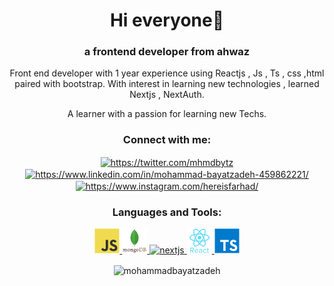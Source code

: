 <h1 align="center">Hi everyone👋</h1>
<h3 align="center">a frontend developer from ahwaz</h3>

<p align="center"> Front end developer with 1 year experience using Reactjs , Js , Ts , css ,html paired with bootstrap. With interest in learning new technologies , learned Nextjs , NextAuth.</p>
<p align="center">A learner with a passion for learning new Techs. </p>

<h3 align="center">Connect with me:</h3>
<p align="center">
<a href="https://twitter.com/https://twitter.com/mhmdbytz" target="blank"><img align="center" src="https://raw.githubusercontent.com/rahuldkjain/github-profile-readme-generator/master/src/images/icons/Social/twitter.svg" alt="https://twitter.com/mhmdbytz" height="30" width="40" /></a>
<a href="https://linkedin.com/in/https://www.linkedin.com/in/mohammad-bayatzadeh-459862221/" target="blank"><img align="center" src="https://raw.githubusercontent.com/rahuldkjain/github-profile-readme-generator/master/src/images/icons/Social/linked-in-alt.svg" alt="https://www.linkedin.com/in/mohammad-bayatzadeh-459862221/" height="30" width="40" /></a>
<a href="https://instagram.com/https://www.instagram.com/hereisfarhad/" target="blank"><img align="center" src="https://raw.githubusercontent.com/rahuldkjain/github-profile-readme-generator/master/src/images/icons/Social/instagram.svg" alt="https://www.instagram.com/hereisfarhad/" height="30" width="40" /></a>
</p>

<h3 align="center">Languages and Tools:</h3>
<p align="center"> <a href="https://developer.mozilla.org/en-US/docs/Web/JavaScript" target="_blank" rel="noreferrer"> <img src="https://raw.githubusercontent.com/devicons/devicon/master/icons/javascript/javascript-original.svg" alt="javascript" width="40" height="40"/> </a> <a href="https://www.mongodb.com/" target="_blank" rel="noreferrer"> <img src="https://raw.githubusercontent.com/devicons/devicon/master/icons/mongodb/mongodb-original-wordmark.svg" alt="mongodb" width="40" height="40"/> </a> <a href="https://nextjs.org/" target="_blank" rel="noreferrer"> <img src="https://cdn.worldvectorlogo.com/logos/nextjs-2.svg" alt="nextjs" width="40" height="40"/> </a> <a href="https://reactjs.org/" target="_blank" rel="noreferrer"> <img src="https://raw.githubusercontent.com/devicons/devicon/master/icons/react/react-original-wordmark.svg" alt="react" width="40" height="40"/> </a> <a href="https://www.typescriptlang.org/" target="_blank" rel="noreferrer"> <img src="https://raw.githubusercontent.com/devicons/devicon/master/icons/typescript/typescript-original.svg" alt="typescript" width="40" height="40"/> </a> </p>

<p align="center"><img align="center" src="https://github-readme-stats.vercel.app/api/top-langs?username=mohammadbayatzadeh&show_icons=true&locale=en&layout=compact" alt="mohammadbayatzadeh" /></p>

